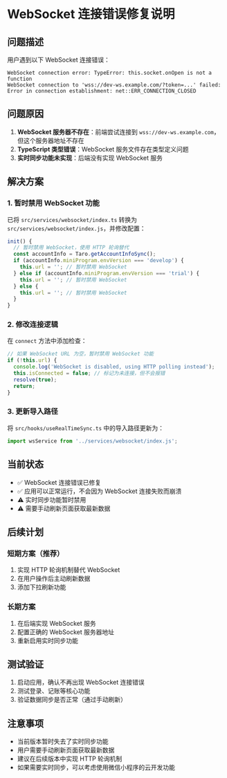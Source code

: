# WebSocket 连接错误修复说明

## 问题描述

用户遇到以下 WebSocket 连接错误：
```
WebSocket connection error: TypeError: this.socket.onOpen is not a function
WebSocket connection to 'wss://dev-ws.example.com/?token=...' failed: Error in connection establishment: net::ERR_CONNECTION_CLOSED
```

## 问题原因

1. **WebSocket 服务器不存在**：前端尝试连接到 `wss://dev-ws.example.com`，但这个服务器地址不存在
2. **TypeScript 类型错误**：WebSocket 服务文件存在类型定义问题
3. **实时同步功能未实现**：后端没有实现 WebSocket 服务

## 解决方案

### 1. 暂时禁用 WebSocket 功能

已将 `src/services/websocket/index.ts` 转换为 `src/services/websocket/index.js`，并修改配置：

```javascript
init() {
  // 暂时禁用 WebSocket，使用 HTTP 轮询替代
  const accountInfo = Taro.getAccountInfoSync();
  if (accountInfo.miniProgram.envVersion === 'develop') {
    this.url = ''; // 暂时禁用 WebSocket
  } else if (accountInfo.miniProgram.envVersion === 'trial') {
    this.url = ''; // 暂时禁用 WebSocket
  } else {
    this.url = ''; // 暂时禁用 WebSocket
  }
}
```

### 2. 修改连接逻辑

在 `connect` 方法中添加检查：

```javascript
// 如果 WebSocket URL 为空，暂时禁用 WebSocket 功能
if (!this.url) {
  console.log('WebSocket is disabled, using HTTP polling instead');
  this.isConnected = false; // 标记为未连接，但不会报错
  resolve(true);
  return;
}
```

### 3. 更新导入路径

将 `src/hooks/useRealTimeSync.ts` 中的导入路径更新为：
```javascript
import wsService from '../services/websocket/index.js';
```

## 当前状态

- ✅ WebSocket 连接错误已修复
- ✅ 应用可以正常运行，不会因为 WebSocket 连接失败而崩溃
- ⚠️ 实时同步功能暂时禁用
- ⚠️ 需要手动刷新页面获取最新数据

## 后续计划

### 短期方案（推荐）
1. 实现 HTTP 轮询机制替代 WebSocket
2. 在用户操作后主动刷新数据
3. 添加下拉刷新功能

### 长期方案
1. 在后端实现 WebSocket 服务
2. 配置正确的 WebSocket 服务器地址
3. 重新启用实时同步功能

## 测试验证

1. 启动应用，确认不再出现 WebSocket 连接错误
2. 测试登录、记账等核心功能
3. 验证数据同步是否正常（通过手动刷新）

## 注意事项

- 当前版本暂时失去了实时同步功能
- 用户需要手动刷新页面获取最新数据
- 建议在后续版本中实现 HTTP 轮询机制
- 如果需要实时同步，可以考虑使用微信小程序的云开发功能 
